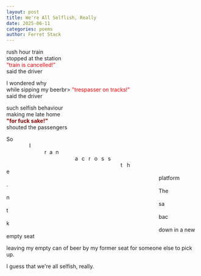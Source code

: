 ```yaml
---
layout: post
title: We're All Selflish, Really
date: 2025-06-11
categories: poems
author: Ferret Stack
---
```

rush hour train<br>
stopped at the station<br>
<span style="color:red;">"train is cancelled!"</span><br>
said the driver<br>

<p>I wondered why<br>
while sipping my beerbr>
<span style="color:red;">"trespasser on tracks!"</span><br>
said the driver</p>

<p>such selfish behaviour<br>
making me late home<br>
<span style="color:darkred; font-weight:bold;">"for fuck sake!"</span><br>
shouted the passengers</p>

<p>So<br>
<span style="margin:60px;">I</span><br>
<span style="margin:100px; letter-spacing:8px;">ran</span><br>
<span style="margin:180px; letter-spacing:10px;">across</span><br>
<span style="margin:300px; letter-spacing:12px;">the</span><br>
<span style="margin:400px;">platform.</span><br>
<span style="margin:400px;">Then</span><br>
<span style="margin:400px;">sat</span><br>
<span style="margin:400px;">back</span><br>
<span style="margin:400px;">down in a new empty seat</span><br></p>

<p>leaving my empty can of beer by my former seat for someone else to pick up.

I guess that we're all selfish, really.</p>
